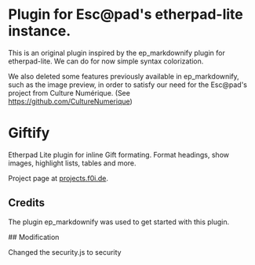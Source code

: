 # Plugin for Esc@pad's etherpad-lite instance.

This is an original plugin inspired by the ep_markdownify plugin for etherpad-lite. We can do for now simple syntax colorization.

We also deleted some features previously available in ep_markdownify, such as the image preview, in order to satisfy our need for the Esc@pad's project from Culture Numérique. (See https://github.com/CultureNumerique)

# Giftify

Etherpad Lite plugin for inline Gift formating.
Format headings, show images, highlight lists, tables and more.

Project page at [projects.f0i.de](https://projects.f0i.de/etherpad/markdownify.md).

## Credits

The plugin ep_markdownify was used to get started with this plugin.

## Modification

Changed the security.js to security
